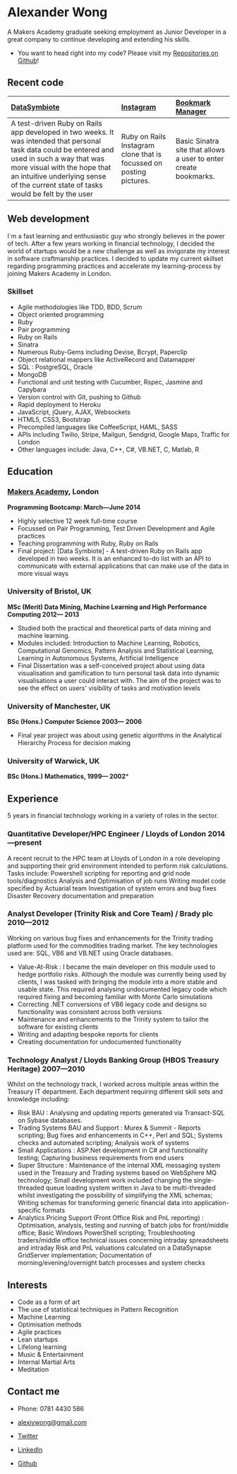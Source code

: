 Alexander Wong
=========

A Makers Academy graduate seeking employment as Junior Developer in a great company to continue developing and extending his skills.

- You want to head right into my code? Please visit my [Repositories on Github]! 

Recent code
-------------

| [DataSymbiote] | [Instagram] | [Bookmark Manager] |
|:--------------- |:-------- |:--------- |
| A test-driven Ruby on Rails app developed in two weeks. It was intended that personal task data could be entered and used in such a way that was more visual with the hope that an intuitive underlying sense of the current state of tasks would be felt by the user| Ruby on Rails Instagram clone that is focussed on posting pictures. | Basic Sinatra site that allows a user to enter create bookmarks. |


Web development
---------------

I´m a fast learning and enthusiastic guy who strongly believes in the power of tech. After a few years working in financial technology, I decided the world of startups would be a new challenge as well as invigorate my interest in software craftmanship practices. I decided to update my current skillset regarding programming practices and accelerate my learning-process by joining Makers Academy in London.  


### Skillset

  - Agile methodologies like TDD, BDD, Scrum
  - Object­ oriented programming
  - Ruby
  - Pair programming
  - Ruby on Rails
  - Sinatra 
  - Numerous Ruby-Gems including Devise, Bcrypt, Paperclip
  - Object relational mappers like ActiveRecord and Datamapper
  - SQL : PostgreSQL, Oracle
  - MongoDB
  - Functional and unit testing with Cucumber, Rspec, Jasmine and Capybara
  - Version control with Git, pushing to Github
  - Rapid deployment to Heroku
  - JavaScript, jQuery, AJAX, Websockets
  - HTML5, CSS3, Bootstrap
  - Precompiled languages like CoffeeScript, HAML, SASS
  - APIs including Twilio, Stripe, Mailgun, Sendgrid, Google Maps, Traffic for London
  - Other languages include:  Java, C++, C#, VB.NET, C, Matlab, R


Education
----------

### [Makers Academy], London
**Programming Bootcamp: March&mdash;June 2014**

  - Highly selective 12 week full-time course
  - Focussed on Pair Programming, Test Driven Development and Agile practices
  - Teaching programming with Ruby, Ruby on Rails
  - Final project: [Data Symbiote] - A test-driven Ruby on Rails app developed in two weeks. It is an enhanced to-do list with an API to communicate with external applications that can make use of the data in more visual ways

### University of Bristol, UK
**MSc (Merit) Data Mining, Machine Learning and High Performance Computing 2012&mdash; 2013**
 - Studied both the practical and theoretical parts of data mining and machine learning.
 - Modules included: Introduction to Machine Learning, Robotics, Computational Genomics, Pattern Analysis and Statistical Learning, Learning in Autonomous Systems, Artificial Intelligence
 - Final Dissertation was a self-conceived project about using data visualisation and gamification to turn personal task data into dynamic visualisations a user could interact with. The aim of the project was to see the effect on users' visibility of tasks and motivation levels

### University of Manchester, UK
**BSc (Hons.) Computer Science  2003&mdash; 2006**
 - Final year project was about using genetic algorithms in the Analytical Hierarchy Process for decision making

### University of Warwick, UK
**BSc (Hons.) Mathematics, 1999&mdash; 2002***

Experience
----------

5 years in financial technology working in a variety of roles in the sector. 

### Quantitative Developer/HPC Engineer / Lloyds of London **2014&mdash;present**

A recent recruit to the HPC team at Lloyds of London in a role developing and supporting their grid environment intended to perform risk calculations. Tasks include: 
Powershell scripting for reporting and grid node tools/diagnostics
Analysis and Optimisation of job runs
Writing model code specified by Actuarial team
Investigation of system errors and bug fixes
Disaster Recovery documentation and preparation


### Analyst Developer (Trinity Risk and Core Team) / Brady plc **2010&mdash;2012**
Working on various bug fixes and enhancements for the Trinity trading platform used for the commodities trading market. The key technologies used are: SQL, VB6 and VB.NET using Oracle databases.

  - Value-At-Risk : I became the main developer on this module used to hedge portfolio risks. Although the module was currently being used by clients, I was tasked with bringing the module into a more stable and usable state. This required analysing undocumented legacy code which required fixing and becoming familiar with Monte Carlo simulations
  - Correcting .NET conversions of VB6 legacy code and designs so functionality was consistent across both versions
  - Maintenance and enhancements to the Trinity system to tailor the software for existing clients
  - Writing and adapting bespoke reports for clients
  - Creating documentation for undocumented functionality

### Technology Analyst / Lloyds Banking Group (HBOS Treasury Heritage) **2007&mdash;2010**
Whilst on the technology track, I worked across multiple areas within the Treasury IT department. Each department requiring different skill sets and knowledge including:

  - Risk BAU : Analysing and updating reports generated via Transact-SQL on Sybase databases. 
  - Trading Systems BAU and Support : Murex & Summit - Reports scripting; Bug fixes and enhancements in C++, Perl and SQL; Systems checks and automated scripting; Analysis work of systems
  - Small Applications : ASP.Net development in C# and functionality testing; Capturing business requirements from end users
  - Super Structure : Maintenance of the internal XML messaging system used in the Treasury and Trading systems based on WebSphere MQ technology; Small development work included changing the single-threaded queue loading system written in Java to be multi-threaded whilst investigating the possibility of simplifying the XML schemas; Writing schemas for transforming generic financial data into application-specific formats
  - Analytics Pricing Support (Front Office Risk and PnL reporting) : Optimisation, analysis, testing and running of batch jobs for front/middle office; Basic Windows PowerShell scripting; Troubleshooting traders/middle office technical issues concerning intraday spreadsheets and intraday Risk and PnL valuations calculated on a DataSynapse GridServer implementation; Documentation of morning/evening/overnight batch processes and system checks


Interests
---------

- Code as a form of art
- The use of statistical techniques in Pattern Recognition
- Machine Learning
- Optimisation methods
- Agile practices
- Lean startups
- Lifelong learning
- Music & Entertainment
- Internal Martial Arts 
- Meditation

Contact me
-------

- Phone: 0781 4430 586
- [alexjywong@gmail.com]
- [Twitter]
- [LinkedIn]
- [Github]

  [Bookmark Manager]:https://github.com/mazzastar/BookmarkManager
  [Instagram]:https://github.com/mazzastar/InstagramClone
  [DataSymbiote]:https://github.com/mazzastar/DataSymbioteToDo

  [Makers Academy]:http://www.makersacademy.com
  [alexjywong@gmail.com]: mailto:alexjywong@gmail.com
  [GitHub]:https://github.com/mazzastar
  [LinkedIn]:https://www.linkedin.com/pub/alexander-wong/4/772/a07
  [Twitter]:http://twitter.com/mavrm_al
  [Repositories on Github]:https://github.com/mazzastar?tab=repositories
